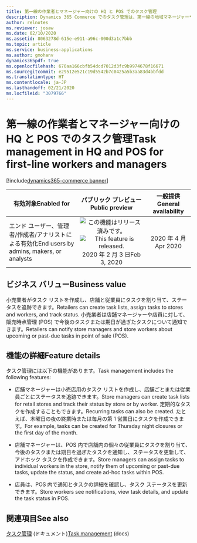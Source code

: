 ```yaml
---
title: 第一線の作業者とマネージャー向けの HQ と POS でのタスク管理
description: Dynamics 365 Commerce でのタスク管理は、第一線の地域マネージャーや店舗マネージャーおよび作業者の生産性を高めるための機能で、タスク リストの作成、割り当て基準の管理、バック オフィスと販売時点管理 (POS) アプリケーション間でのステータスのシームレスな追跡を可能にします。
author: relnotes
ms.reviewer: josaw
ms.date: 02/10/2020
ms.assetid: 8063278d-615e-e911-a96c-000d3a1c7bbb
ms.topic: article
ms.service: business-applications
ms.author: gmohanv
dynamics365pdf: true
ms.openlocfilehash: 670aa166cbfb54dcd7012d3fc9b9974678f16671
ms.sourcegitcommit: e29512e521c19d5542b7c0425a5b3aa83d4bbfdd
ms.translationtype: HT
ms.contentlocale: ja-JP
ms.lasthandoff: 02/21/2020
ms.locfileid: "3079766"
---
```

# <a name="task-management-in-hq-and-pos-for-first-line-workers-and-managers"></a><span data-ttu-id="30ba8-103">第一線の作業者とマネージャー向けの HQ と POS でのタスク管理</span><span class="sxs-lookup"><span data-stu-id="30ba8-103">Task management in HQ and POS for first-line workers and managers</span></span>
[!include[dynamics365-commerce banner](../includes/dynamics365-commerce.md)]

| <span data-ttu-id="30ba8-104">有効対象</span><span class="sxs-lookup"><span data-stu-id="30ba8-104">Enabled for</span></span>    |  <span data-ttu-id="30ba8-105">パブリック プレビュー</span><span class="sxs-lookup"><span data-stu-id="30ba8-105">Public preview</span></span> | <span data-ttu-id="30ba8-106">一般提供</span><span class="sxs-lookup"><span data-stu-id="30ba8-106">General availability</span></span> | 
| ---------- | :----------: |:----------: |
|<span data-ttu-id="30ba8-107">エンド ユーザー、管理者/作成者/アナリストによる有効化</span><span class="sxs-lookup"><span data-stu-id="30ba8-107">End users by admins, makers, or analysts</span></span>|<span data-ttu-id="30ba8-108">![この機能はリリース済みです。](/dynamics365-release-plan/media/green-checkmark.png "この機能はリリース済みです。")</span><span class="sxs-lookup"><span data-stu-id="30ba8-108">![This feature is released.](/dynamics365-release-plan/media/green-checkmark.png "This feature is released.")</span></span> <span data-ttu-id="30ba8-109">2020 年 2 月 3 日</span><span class="sxs-lookup"><span data-stu-id="30ba8-109">Feb 3, 2020</span></span>| <span data-ttu-id="30ba8-110">2020 年 4 月</span><span class="sxs-lookup"><span data-stu-id="30ba8-110">Apr 2020</span></span>|


## <a name="business-value"></a><span data-ttu-id="30ba8-111">ビジネス バリュー</span><span class="sxs-lookup"><span data-stu-id="30ba8-111">Business value</span></span>
<!-- bv start -->
<span data-ttu-id="30ba8-112">小売業者がタスク リストを作成し、店舗と従業員にタスクを割り当て、ステータスを追跡できます。</span><span class="sxs-lookup"><span data-stu-id="30ba8-112">Retailers can create task lists, assign tasks to stores and workers, and track status.</span></span> <span data-ttu-id="30ba8-113">小売業者は店舗マネージャーや店員に対して、販売時点管理 (POS) で今後のタスクまたは期日が過ぎたタスクについて通知できます。</span><span class="sxs-lookup"><span data-stu-id="30ba8-113">Retailers can notify store managers and store workers about upcoming or past-due tasks in point of sale (POS).</span></span>
<!-- bv end -->



## <a name="feature-details"></a><span data-ttu-id="30ba8-114">機能の詳細</span><span class="sxs-lookup"><span data-stu-id="30ba8-114">Feature details</span></span>
<!--feature detail start -->
<span data-ttu-id="30ba8-115">タスク管理には以下の機能があります。</span><span class="sxs-lookup"><span data-stu-id="30ba8-115">Task management includes the following features:</span></span>

- <span data-ttu-id="30ba8-116">店舗マネージャーは小売店用のタスク リストを作成し、店舗ごとまたは従業員ごとにステータスを追跡できます。</span><span class="sxs-lookup"><span data-stu-id="30ba8-116">Store managers can create task lists for retail stores and track their status by store or by worker.</span></span> <span data-ttu-id="30ba8-117">定期的なタスクを作成することもできます。</span><span class="sxs-lookup"><span data-stu-id="30ba8-117">Recurring tasks can also be created.</span></span> <span data-ttu-id="30ba8-118">たとえば、木曜日の夜の終業時または毎月の第 1 営業日にタスクを作成できます。</span><span class="sxs-lookup"><span data-stu-id="30ba8-118">For example, tasks can be created for Thursday night closures or the first day of the month.</span></span> 

- <span data-ttu-id="30ba8-119">店舗マネージャーは、POS 内で店舗内の個々の従業員にタスクを割り当て、今後のタスクまたは期日を過ぎたタスクを通知し、ステータスを更新して、アドホック タスクを作成できます。</span><span class="sxs-lookup"><span data-stu-id="30ba8-119">Store managers can assign tasks to individual workers in the store, notify them of upcoming or past-due tasks, update the status, and create ad-hoc tasks within POS.</span></span> 

- <span data-ttu-id="30ba8-120">店員は、POS 内で通知とタスクの詳細を確認し、タスク ステータスを更新できます。</span><span class="sxs-lookup"><span data-stu-id="30ba8-120">Store workers see notifications, view task details, and update the task status in POS.</span></span>
<!--feature detail end -->










## <a name="see-also"></a><span data-ttu-id="30ba8-121">関連項目</span><span class="sxs-lookup"><span data-stu-id="30ba8-121">See also</span></span>

<span data-ttu-id="30ba8-122">[タスク管理](https://docs.microsoft.com/dynamics365/commerce/task-mgmt-overview) (ドキュメント)</span><span class="sxs-lookup"><span data-stu-id="30ba8-122">[Task management](https://docs.microsoft.com/dynamics365/commerce/task-mgmt-overview) (docs)</span></span>
